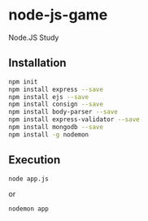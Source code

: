# node-js-game

Node.JS Study

## Installation
```bash
npm init
npm install express --save
npm install ejs --save
npm install consign --save
npm install body-parser --save
npm install express-validator --save
npm install mongodb --save
npm install -g nodemon
```

## Execution
```bash
node app.js
```

or

```bash
nodemon app
```